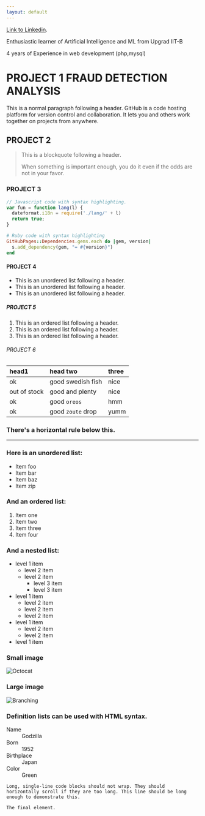 ```yaml
---
layout: default
---
```




[Link to Linkedin](https://www.linkedin.com/in/chinju-k-raveendran-9a788464/).

Enthusiastic learner of Artificial Intelligence and ML from Upgrad IIT-B

4 years of Experience in web development (php,mysql)

# PROJECT 1 FRAUD DETECTION ANALYSIS

This is a normal paragraph following a header. GitHub is a code hosting platform for version control and collaboration. It lets you and others work together on projects from anywhere.

## PROJECT 2

> This is a blockquote following a header.
>
> When something is important enough, you do it even if the odds are not in your favor.

### PROJECT 3

```js
// Javascript code with syntax highlighting.
var fun = function lang(l) {
  dateformat.i18n = require('./lang/' + l)
  return true;
}
```

```ruby
# Ruby code with syntax highlighting
GitHubPages::Dependencies.gems.each do |gem, version|
  s.add_dependency(gem, "= #{version}")
end
```

#### PROJECT 4

*   This is an unordered list following a header.
*   This is an unordered list following a header.
*   This is an unordered list following a header.

##### PROJECT 5

1.  This is an ordered list following a header.
2.  This is an ordered list following a header.
3.  This is an ordered list following a header.

###### PROJECT 6

| head1        | head two          | three |
|:-------------|:------------------|:------|
| ok           | good swedish fish | nice  |
| out of stock | good and plenty   | nice  |
| ok           | good `oreos`      | hmm   |
| ok           | good `zoute` drop | yumm  |

### There's a horizontal rule below this.

* * *

### Here is an unordered list:

*   Item foo
*   Item bar
*   Item baz
*   Item zip

### And an ordered list:

1.  Item one
1.  Item two
1.  Item three
1.  Item four

### And a nested list:

- level 1 item
  - level 2 item
  - level 2 item
    - level 3 item
    - level 3 item
- level 1 item
  - level 2 item
  - level 2 item
  - level 2 item
- level 1 item
  - level 2 item
  - level 2 item
- level 1 item

### Small image

![Octocat](https://github.githubassets.com/images/icons/emoji/octocat.png)

### Large image

![Branching](https://guides.github.com/activities/hello-world/branching.png)


### Definition lists can be used with HTML syntax.

<dl>
<dt>Name</dt>
<dd>Godzilla</dd>
<dt>Born</dt>
<dd>1952</dd>
<dt>Birthplace</dt>
<dd>Japan</dd>
<dt>Color</dt>
<dd>Green</dd>
</dl>

```
Long, single-line code blocks should not wrap. They should horizontally scroll if they are too long. This line should be long enough to demonstrate this.
```

```
The final element.
```

